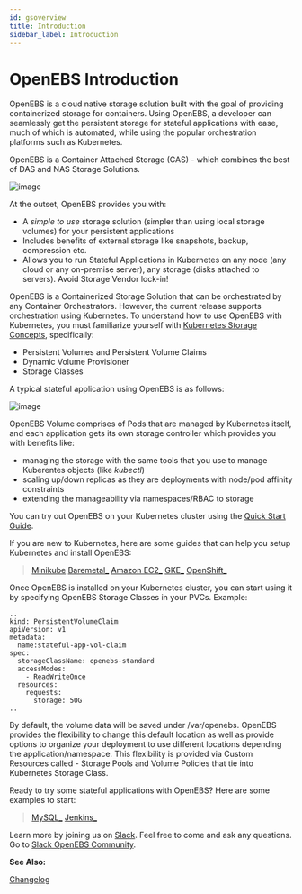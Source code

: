 ```yaml
---
id: gsoverview
title: Introduction
sidebar_label: Introduction
---
```




OpenEBS Introduction
====================

OpenEBS is a cloud native storage solution built with the goal of providing containerized storage for containers. Using OpenEBS, a developer can seamlessly get the persistent storage for stateful applications with ease, much of which is automated, while using the popular orchestration platforms such as Kubernetes.

OpenEBS is a Container Attached Storage (CAS) - which combines the best of DAS and NAS Storage Solutions.

![image](../assets/das-nas-cas.png%0A%20:align:%20center)

At the outset, OpenEBS provides you with:

-   A *simple to use* storage solution (simpler than using local storage volumes) for your persistent applications
-   Includes benefits of external storage like snapshots, backup, compression etc.
-   Allows you to run Stateful Applications in Kubernetes on any node (any cloud or any on-premise server), any storage (disks attached to servers). Avoid Storage Vendor lock-in!

OpenEBS is a Containerized Storage Solution that can be orchestrated by any Container Orchestrators. However, the current release supports orchestration using Kubernetes. To understand how to use OpenEBS with Kubernetes, you must familiarize yourself with [Kubernetes Storage Concepts](https://kubernetes.io/docs/concepts/storage/persistent-volumes/), specifically:

-   Persistent Volumes and Persistent Volume Claims
-   Dynamic Volume Provisioner
-   Storage Classes

A typical stateful application using OpenEBS is as follows:

![image](../assets/openebs-pv-2replica.png%0A%20:align:%20center)

OpenEBS Volume comprises of Pods that are managed by Kubernetes itself, and each application gets its own storage controller which provides you with benefits like:

-   managing the storage with the same tools that you use to manage Kuberentes objects (like *kubectl*)
-   scaling up/down replicas as they are deployments with node/pod affinity constraints
-   extending the manageability via namespaces/RBAC to storage

You can try out OpenEBS on your Kubernetes cluster using the [Quick Start Guide](/docs/prerequisites.html).

If you are new to Kubernetes, here are some guides that can help you setup Kubernetes and install OpenEBS:

> [Minikube](devsolutions.html#minikube)
> [Baremetal\_](/docs/onpremise.html#running-the-setup-on-ubuntu-1604)
> [Amazon EC2\_](/docs/cloudsolutions.html#amazon-cloud)
> [GKE\_](/docs/cloudsolutions.html#google-cloud)
> [OpenShift\_](/docs/openshift.html)

Once OpenEBS is installed on your Kubernetes cluster, you can start using it by specifying OpenEBS Storage Classes in your PVCs. Example: 

```
..
kind: PersistentVolumeClaim 
apiVersion: v1 
metadata: 
  name:stateful-app-vol-claim 
spec: 
  storageClassName: openebs-standard
  accessModes: 
    - ReadWriteOnce 
  resources: 
    requests: 
      storage: 50G 
..
```

By default, the volume data will be saved under /var/openebs. OpenEBS provides the flexibility to change this default location as well as provide options to organize your deployment to use different locations
depending the application/namespace. This flexibility is provided via Custom Resources called - Storage Pools and Volume Policies that tie into Kubernetes Storage Class.

Ready to try some stateful applications with OpenEBS? Here are some examples to start:

> [MySQL\_](/docs/PerconaDB.html)
> [Jenkins\_](/docs/Jenkins.html)

Learn more by joining us on [Slack](http://slack.openebs.io). Feel free to come and ask any questions. Go to [Slack OpenEBS Community](https://openebs-community.slack.com/messages/C3NPGQ6G3/).

**See Also:**

[Changelog](/docs/releasenotes.html)

